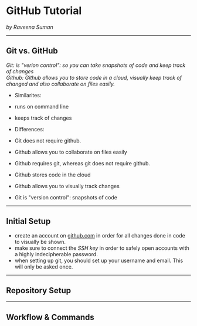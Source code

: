 # GitHub Tutorial

_by Raveena Suman_

---
## Git vs. GitHub
 _Git: is "verion control": so you can take snapshots of code and keep track of changes_  
 _Github: Github allows you to store code in a cloud, visually keep track of changed and also collaborate on files easily._ 
 


* Similarites:

 * runs on command line
 * keeps track of changes

* Differences:
 
 * Git does not require github.
 *  Github allows you to collaborate on files easily
 *  Github requires git, whereas git does not require github.
 *  Github stores code in the cloud
 *  Github allows you to visually track changes
 *  Git is "version control": snapshots of code


---
## Initial Setup
 * create an account on [github.com](github.com) in order for all changes done in code to visually be shown.
 * make sure to connect the *SSH key* in order to safely open accounts with a highly indecipherable password.
 * when setting up git, you should set up your username and email. This will only be asked once.


---
## Repository Setup



---
## Workflow & Commands